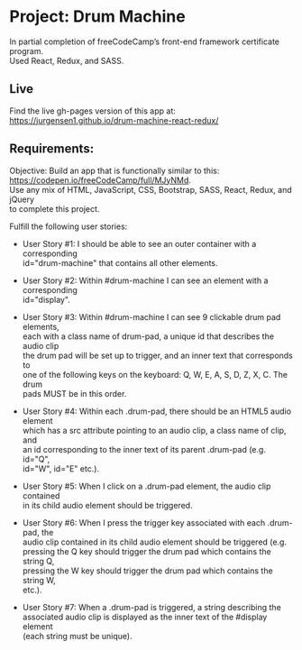 # Project: Drum Machine  
In partial completion of freeCodeCamp’s front-end framework certificate program.  
Used React, Redux, and SASS.  

## Live
Find the live gh-pages version of this app at:  
https://jurgensen1.github.io/drum-machine-react-redux/  

  
## Requirements:  
Objective: Build an app that is functionally similar to this:  
https://codepen.io/freeCodeCamp/full/MJyNMd.  
Use any mix of HTML, JavaScript, CSS, Bootstrap, SASS, React, Redux, and jQuery  
to complete this project.  
  
Fulfill the following user stories:  
* User Story #1: I should be able to see an outer container with a corresponding  
id="drum-machine" that contains all other elements.  
    
* User Story #2: Within #drum-machine I can see an element with a corresponding  
id="display".  
  
* User Story #3: Within #drum-machine I can see 9 clickable drum pad elements,  
each with a class name of drum-pad, a unique id that describes the audio clip  
the drum pad will be set up to trigger, and an inner text that corresponds to  
one of the following keys on the keyboard: Q, W, E, A, S, D, Z, X, C. The drum  
pads MUST be in this order. 
  
* User Story #4: Within each .drum-pad, there should be an HTML5 audio element  
which has a src attribute pointing to an audio clip, a class name of clip, and  
an id corresponding to the inner text of its parent .drum-pad (e.g. id="Q",  
id="W", id="E" etc.).  
  
* User Story #5: When I click on a .drum-pad element, the audio clip contained   
in its child audio element should be triggered.  
  
* User Story #6: When I press the trigger key associated with each .drum-pad, the  
audio clip contained in its child audio element should be triggered (e.g.  
pressing the Q key should trigger the drum pad which contains the string Q,  
pressing the W key should trigger the drum pad which contains the string W,  
etc.).  
  
* User Story #7: When a .drum-pad is triggered, a string describing the  
associated audio clip is displayed as the inner text of the #display element  
(each string must be unique).  

